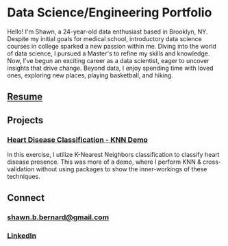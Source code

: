 # Data Science/Engineering Portfolio

Hello! I'm Shawn, a 24-year-old data enthusiast based in Brooklyn, NY. Despite my initial goals for medical school, introductory data science courses in college sparked a new passion within me. Diving into the world of data science, I pursued a Master's to refine my skills and knowledge. Now, I've begun an exciting career as a data scientist, eager to uncover insights that drive change. Beyond data, I enjoy spending time with loved ones, exploring new places, playing basketball, and hiking. 

## [Resume](https://github.com/shawnbernard7/shawnbernard7.github.io/blob/main/assets/resume_v3.pdf)

## Projects
### [Heart Disease Classification - KNN Demo](https://github.com/shawnbernard7/shawnbernard7.github.io/blob/main/projects/knn_heart_disease.ipynb)
In this exercise, I utilize K-Nearest Neighbors classification to classify heart disease presence. This was more of a demo, where I perform KNN & cross-validation without using packages to show the inner-workings of these techniques.

## Connect
### <shawn.b.bernard@gmail.com>

### [LinkedIn](https://www.linkedin.com/in/shawn-bernard1/)
